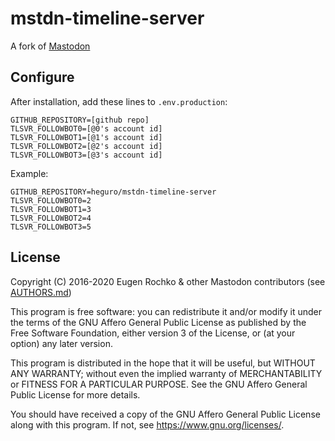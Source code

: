 # mstdn-timeline-server

A fork of [Mastodon](https://github.com/tootsuite/mastodon)

## Configure

After installation, add these lines to `.env.production`:

```plain
GITHUB_REPOSITORY=[github repo]
TLSVR_FOLLOWBOT0=[@0's account id]
TLSVR_FOLLOWBOT1=[@1's account id]
TLSVR_FOLLOWBOT2=[@2's account id]
TLSVR_FOLLOWBOT3=[@3's account id]
```

Example:

```plain
GITHUB_REPOSITORY=heguro/mstdn-timeline-server
TLSVR_FOLLOWBOT0=2
TLSVR_FOLLOWBOT1=3
TLSVR_FOLLOWBOT2=4
TLSVR_FOLLOWBOT3=5
```

## License

Copyright (C) 2016-2020 Eugen Rochko & other Mastodon contributors (see [AUTHORS.md](AUTHORS.md))

This program is free software: you can redistribute it and/or modify it under the terms of the GNU Affero General Public License as published by the Free Software Foundation, either version 3 of the License, or (at your option) any later version.

This program is distributed in the hope that it will be useful, but WITHOUT ANY WARRANTY; without even the implied warranty of MERCHANTABILITY or FITNESS FOR A PARTICULAR PURPOSE. See the GNU Affero General Public License for more details.

You should have received a copy of the GNU Affero General Public License along with this program. If not, see <https://www.gnu.org/licenses/>.
